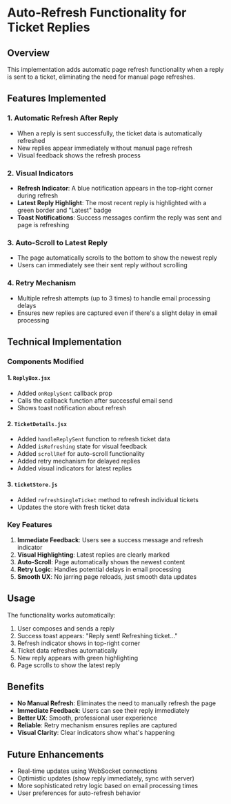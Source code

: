 # Auto-Refresh Functionality for Ticket Replies

## Overview
This implementation adds automatic page refresh functionality when a reply is sent to a ticket, eliminating the need for manual page refreshes.

## Features Implemented

### 1. Automatic Refresh After Reply
- When a reply is sent successfully, the ticket data is automatically refreshed
- New replies appear immediately without manual page refresh
- Visual feedback shows the refresh process

### 2. Visual Indicators
- **Refresh Indicator**: A blue notification appears in the top-right corner during refresh
- **Latest Reply Highlight**: The most recent reply is highlighted with a green border and "Latest" badge
- **Toast Notifications**: Success messages confirm the reply was sent and page is refreshing

### 3. Auto-Scroll to Latest Reply
- The page automatically scrolls to the bottom to show the newest reply
- Users can immediately see their sent reply without scrolling

### 4. Retry Mechanism
- Multiple refresh attempts (up to 3 times) to handle email processing delays
- Ensures new replies are captured even if there's a slight delay in email processing

## Technical Implementation

### Components Modified

#### 1. `ReplyBox.jsx`
- Added `onReplySent` callback prop
- Calls the callback function after successful email send
- Shows toast notification about refresh

#### 2. `TicketDetails.jsx`
- Added `handleReplySent` function to refresh ticket data
- Added `isRefreshing` state for visual feedback
- Added `scrollRef` for auto-scroll functionality
- Added retry mechanism for delayed replies
- Added visual indicators for latest replies

#### 3. `ticketStore.js`
- Added `refreshSingleTicket` method to refresh individual tickets
- Updates the store with fresh ticket data

### Key Features

1. **Immediate Feedback**: Users see a success message and refresh indicator
2. **Visual Highlighting**: Latest replies are clearly marked
3. **Auto-Scroll**: Page automatically shows the newest content
4. **Retry Logic**: Handles potential delays in email processing
5. **Smooth UX**: No jarring page reloads, just smooth data updates

## Usage

The functionality works automatically:
1. User composes and sends a reply
2. Success toast appears: "Reply sent! Refreshing ticket..."
3. Refresh indicator shows in top-right corner
4. Ticket data refreshes automatically
5. New reply appears with green highlighting
6. Page scrolls to show the latest reply

## Benefits

- **No Manual Refresh**: Eliminates the need to manually refresh the page
- **Immediate Feedback**: Users can see their reply immediately
- **Better UX**: Smooth, professional user experience
- **Reliable**: Retry mechanism ensures replies are captured
- **Visual Clarity**: Clear indicators show what's happening

## Future Enhancements

- Real-time updates using WebSocket connections
- Optimistic updates (show reply immediately, sync with server)
- More sophisticated retry logic based on email processing times
- User preferences for auto-refresh behavior
